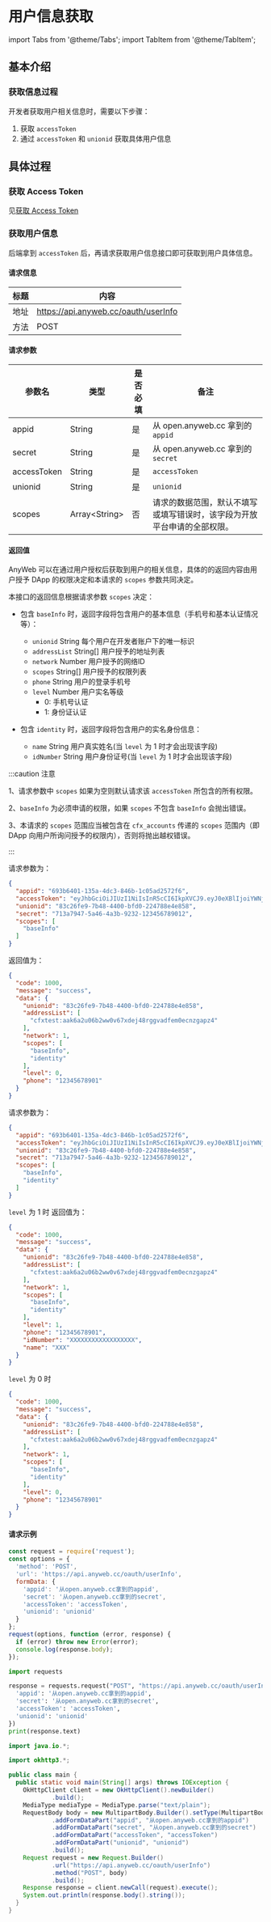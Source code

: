 # 用户信息获取

import Tabs from '@theme/Tabs'; import TabItem from '@theme/TabItem';

## 基本介绍

### 获取信息过程

开发者获取用户相关信息时，需要以下步骤：

1. 获取 `accessToken`
2. 通过 `accessToken` 和 `unionid` 获取具体用户信息

## 具体过程

### 获取 Access Token

见[获取 Access Token](https://wiki.anyweb.cc/docs/OAuth/accessToken)

### 获取用户信息

后端拿到 `accessToken` 后，再请求获取用户信息接口即可获取到用户具体信息。

#### 请求信息

| 标题   | 内容                                   |
|------|--------------------------------------|
| 地址   | https://api.anyweb.cc/oauth/userInfo |
| 方法   | POST                                 |

#### 请求参数

| 参数名         | 类型             | 是否必填 | 备注                                   |
|-------------|----------------|------|--------------------------------------|
| appid       | String         | 是    | 从 open.anyweb.cc 拿到的 `appid`         |
| secret      | String         | 是    | 从 open.anyweb.cc 拿到的 `secret`        |
| accessToken | String         | 是    | `accessToken`                        |
| unionid     | String         | 是    | `unionid`                            |
| scopes      | Array<String\> | 否    | 请求的数据范围，默认不填写或填写错误时，该字段为开放平台申请的全部权限。 |

#### 返回值

AnyWeb 可以在通过用户授权后获取到用户的相关信息，具体的的返回内容由用户授予 DApp 的权限决定和本请求的 `scopes` 参数共同决定。

本接口的返回信息根据请求参数 `scopes` 决定：

- 包含 `baseInfo` 时，返回字段将包含用户的基本信息（手机号和基本认证情况等）：
  - `unionid` String 每个用户在开发者账户下的唯一标识
  - `addressList` String[] 用户授予的地址列表
  - `network` Number 用户授予的网络ID
  - `scopes` String[] 用户授予的权限列表
  - `phone` String 用户的登录手机号
  - `level` Number 用户实名等级
    - 0: 手机号认证
    - 1: 身份证认证

- 包含 `identity` 时，返回字段将包含用户的实名身份信息：
  - `name` String 用户真实姓名(当 `level` 为 1 时才会出现该字段)
  - `idNumber` String 用户身份证号(当 `level` 为 1 时才会出现该字段)

:::caution 注意

1、请求参数中 `scopes` 如果为空则默认请求该 `accessToken` 所包含的所有权限。

2、`baseInfo` 为必须申请的权限，如果 `scopes` 不包含 `baseInfo` 会抛出错误。

3、本请求的 `scopes` 范围应当被包含在 `cfx_accounts` 传递的 `scopes` 范围内（即 DApp 向用户所询问授予的权限内），否则将抛出越权错误。

:::

请求参数为：

```json
{
  "appid": "693b6401-135a-4dc3-846b-1c05ad2572f6",
  "accessToken": "eyJhbGciOiJIUzI1NiIsInR5cCI6IkpXVCJ9.eyJ0eXBlIjoiYWNjZXNzVG9rZW4iLCJpZCI6IjgzYzI2ZmU5LTdiNDgtNDQwMC1iZmQwLTIyNDc4OGU0ZTg1OCIsImFwcGlkIjoiNjkzYjY0MDEtMTM1YS00ZGMzLTg0NmItMWMwNWFkMjU3MmY2IiwiaXNSZWZyZXNoIjpmYWxzZSwiaWF0IjoxNjU2OTA1OTkxLCJleHAiOjE2NTY5MTMxOTF9.JUtnZSAiIAfuTuQq-1234_mbOJNQm_4RHsVaFoHmxz4",
  "unionid": "83c26fe9-7b48-4400-bfd0-224788e4e858",
  "secret": "713a7947-5a46-4a3b-9232-123456789012",
  "scopes": [
    "baseInfo"
  ]
}
```

返回值为：

```json
{
  "code": 1000,
  "message": "success",
  "data": {
    "unionid": "83c26fe9-7b48-4400-bfd0-224788e4e858",
    "addressList": [
      "cfxtest:aak6a2u06b2ww0v67xdej48rggvadfem0ecnzgapz4"
    ],
    "network": 1,
    "scopes": [
      "baseInfo",
      "identity"
    ],
    "level": 0,
    "phone": "12345678901"
  }
}
```

请求参数为：

```json
{
  "appid": "693b6401-135a-4dc3-846b-1c05ad2572f6",
  "accessToken": "eyJhbGciOiJIUzI1NiIsInR5cCI6IkpXVCJ9.eyJ0eXBlIjoiYWNjZXNzVG9rZW4iLCJpZCI6IjgzYzI2ZmU5LTdiNDgtNDQwMC1iZmQwLTIyNDc4OGU0ZTg1OCIsImFwcGlkIjoiNjkzYjY0MDEtMTM1YS00ZGMzLTg0NmItMWMwNWFkMjU3MmY2IiwiaXNSZWZyZXNoIjpmYWxzZSwiaWF0IjoxNjU2OTA1OTkxLCJleHAiOjE2NTY5MTMxOTF9.JUtnZSAiIAfuTuQq-1234_mbOJNQm_4RHsVaFoHmxz4",
  "unionid": "83c26fe9-7b48-4400-bfd0-224788e4e858",
  "secret": "713a7947-5a46-4a3b-9232-123456789012",
  "scopes": [
    "baseInfo",
    "identity"
  ]
}
```

`level` 为 1 时 返回值为：

```json
{
  "code": 1000,
  "message": "success",
  "data": {
    "unionid": "83c26fe9-7b48-4400-bfd0-224788e4e858",
    "addressList": [
      "cfxtest:aak6a2u06b2ww0v67xdej48rggvadfem0ecnzgapz4"
    ],
    "network": 1,
    "scopes": [
      "baseInfo",
      "identity"
    ],
    "level": 1,
    "phone": "12345678901",
    "idNumber": "XXXXXXXXXXXXXXXXXX",
    "name": "XXX"
  }
}
```

`level` 为 0 时

```json
{
  "code": 1000,
  "message": "success",
  "data": {
    "unionid": "83c26fe9-7b48-4400-bfd0-224788e4e858",
    "addressList": [
      "cfxtest:aak6a2u06b2ww0v67xdej48rggvadfem0ecnzgapz4"
    ],
    "network": 1,
    "scopes": [
      "baseInfo",
      "identity"
    ],
    "level": 0,
    "phone": "12345678901"
  }
}
```

#### 请求示例

<Tabs>
<TabItem value="js" label="Node">

```javascript
const request = require('request');
const options = {
  'method': 'POST',
  'url': 'https://api.anyweb.cc/oauth/userInfo',
  formData: {
    'appid': '从open.anyweb.cc拿到的appid',
    'secret': '从open.anyweb.cc拿到的secret',
    'accessToken': 'accessToken',
    'unionid': 'unionid'
  }
};
request(options, function (error, response) {
  if (error) throw new Error(error);
  console.log(response.body);
});
```

</TabItem>
<TabItem value="py" label="Python">

```py
import requests

response = requests.request("POST", "https://api.anyweb.cc/oauth/userInfo", data={
  'appid': '从open.anyweb.cc拿到的appid',
  'secret': '从open.anyweb.cc拿到的secret',
  'accessToken': 'accessToken',
  'unionid': 'unionid'
})
print(response.text)
```

</TabItem>
<TabItem value="java" label="Java">

```java
import java.io.*;

import okhttp3.*;

public class main {
  public static void main(String[] args) throws IOException {
    OkHttpClient client = new OkHttpClient().newBuilder()
            .build();
    MediaType mediaType = MediaType.parse("text/plain");
    RequestBody body = new MultipartBody.Builder().setType(MultipartBody.FORM)
            .addFormDataPart("appid", "从open.anyweb.cc拿到的appid")
            .addFormDataPart("secret", "从open.anyweb.cc拿到的secret")
            .addFormDataPart("accessToken", "accessToken")
            .addFormDataPart("unionid", "unionid")
            .build();
    Request request = new Request.Builder()
            .url("https://api.anyweb.cc/oauth/userInfo")
            .method("POST", body)
            .build();
    Response response = client.newCall(request).execute();
    System.out.println(response.body().string());
  }
}

```

</TabItem>
</Tabs>



